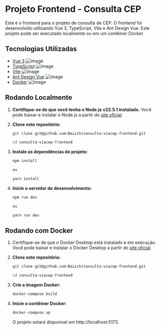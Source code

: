 # Projeto Frontend - Consulta CEP

Este é o frontend para o projeto de consulta de CEP. O frontend foi desenvolvido utilizando Vue 3, TypeScript, Vite e Ant Design Vue. Este projeto pode ser executado localmente ou em um contêiner Docker.

## Tecnologias Utilizadas

- [Vue 3](https://vuejs.org/) ![image](https://img.shields.io/badge/Vue%20js-35495E?style=for-the-badge&logo=vuedotjs&logoColor=4FC08D)
- [TypeScript](https://www.typescriptlang.org/) ![image](https://img.shields.io/badge/TypeScript-007ACC?style=for-the-badge&logo=typescript&logoColor=white)
- [Vite](https://vitejs.dev/) ![image](https://img.shields.io/badge/Vite-B73BFE?style=for-the-badge&logo=vite&logoColor=FFD62E)
- [Ant Design Vue](https://www.antdv.com/docs/vue/introduce) ![image](https://img.shields.io/badge/Ant%20Design-1890FF?style=for-the-badge&logo=antdesign&logoColor=white)   
- [Docker](https://www.docker.com/) ![image](https://img.shields.io/badge/Docker-2CA5E0?style=for-the-badge&logo=docker&logoColor=white)

## Rodando Localmente

1. **Certifique-se de que você tenha o Node.js v22.5.1 instalado.** Você pode baixar e instalar o Node.js a partir do [site oficial](https://nodejs.org/en/).

2. **Clone este repositório:**

   ```bash
   git clone git@github.com:Baizch/consulta-viacep-frontend.git
   
   cd consulta-viacep-frontend

3. **Instale as dependências do projeto:**
   ```bash
   npm install
   
   ou
   
   yarn install
   ```

4. **Inicie o servidor de desenvolvimento:**
   ```bash
   npm run dev

   ou

   yarn run dev
   ```
## Rodando com Docker

1. Certifique-se de que o Docker Desktop está instalado e em execução. Você pode baixar e instalar o Docker Desktop a partir do [site oficial](https://www.docker.com/).

2. **Clone este repositório:**

   ```bash
   git clone git@github.com:Baizch/consulta-viacep-frontend.git
   
   cd consulta-viacep-frontend

3. **Crie a imagem Docker:**
   ```bash
   docker-compose build
   ```

4. **Inicie o contêiner Docker:**
   ```bash
   docker-compose up
   ```

   O projeto estará disponível em http://localhost:5173.




